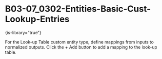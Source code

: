 # B03-07_0302-Entities-Basic-Cust-Lookup-Entries

{is-library="true"}

<snippet id="B03-07_0302-Entities-Basic-Cust-Lookup-Entries_snippet">



For the Look-up Table custom entity type, define mappings from inputs to normalized outputs. Click the + Add button to add a mapping to the look-up table.


</snippet>